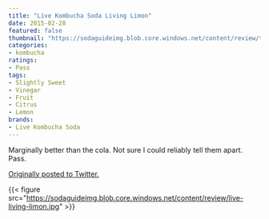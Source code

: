```yaml
---
title: "Live Kombucha Soda Living Limon"
date: 2015-02-28
featured: false
thumbnail: "https://sodaguideimg.blob.core.windows.net/content/review/thumbs/live-living-limon.jpg"
categories:
- kombucha
ratings:
- Pass
tags:
- Slightly Sweet
- Vinegar
- Fruit
- Citrus
- Lemon
brands:
- Live Kombucha Soda
---
```


Marginally better than the cola. Not sure I could reliably tell them apart. Pass.

[Originally posted to Twitter.](https://twitter.com/Cavorter/status/571855229706248192)

{{< figure src="https://sodaguideimg.blob.core.windows.net/content/review/live-living-limon.jpg" >}}
